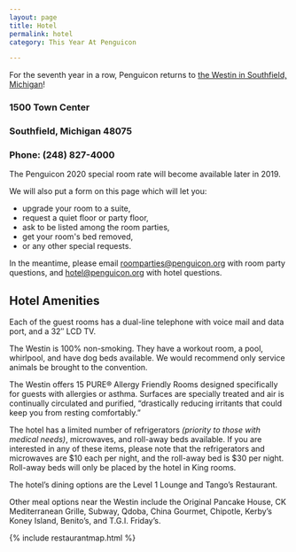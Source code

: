 ```yaml
---
layout: page
title: Hotel
permalink: hotel
category: This Year At Penguicon

---
```

For the seventh year in a row, Penguicon returns to [the Westin in Southfield, Michigan](https://www.marriott.com/hotels/travel/dtwwi-the-westin-southfield-detroit)!

### 1500 Town Center

### Southfield, Michigan 48075

### Phone: (248) 827-4000

The Penguicon 2020 special room rate will become available later in 2019.

We will also put a form on this page which will let you:

* upgrade your room to a suite,
* request a quiet floor or party floor,
* ask to be listed among the room parties,
* get your room's bed removed,
* or any other special requests.

In the meantime, please email roomparties@penguicon.org with room party questions, and hotel@penguicon.org with hotel questions.

## Hotel Amenities

Each of the guest rooms has a dual-line telephone with voice mail and data port, and a 32″ LCD TV.

The Westin is 100% non-smoking. They have a workout room, a pool, whirlpool, and have dog beds available. We would recommend only service animals be brought to the convention.

The Westin offers 15 PURE® Allergy Friendly Rooms designed specifically for guests with allergies or asthma. Surfaces are specially treated and air is continually circulated and purified, “drastically reducing irritants that could keep you from resting comfortably.”

The hotel has a limited number of refrigerators _(priority to those with medical needs)_, microwaves, and roll-away beds available. If you are interested in any of these items, please note that the refrigerators and microwaves are $10 each per night, and the roll-away bed is $30 per night. Roll-away beds will only be placed by the hotel in King rooms.

The hotel’s dining options are the Level 1 Lounge and Tango’s Restaurant.

Other meal options near the Westin include the Original Pancake House, CK Mediterranean Grille, Subway, Qdoba, China Gourmet, Chipotle, Kerby’s Koney Island, Benito’s, and T.G.I. Friday’s.

{% include restaurantmap.html %}
